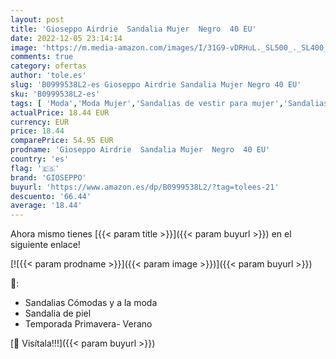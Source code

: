 ```yaml
---
layout: post
title: 'Gioseppo Airdrie  Sandalia Mujer  Negro  40 EU'
date: 2022-12-05 23:14:14
image: 'https://m.media-amazon.com/images/I/31G9-vDRHuL._SL500_._SL400_.jpg'
comments: true
category: ofertas
author: 'tole.es'
slug: 'B0999538L2-es Gioseppo Airdrie Sandalia Mujer Negro 40 EU'
sku: 'B0999538L2-es'
tags: [ 'Moda','Moda Mujer','Sandalias de vestir para mujer','Sandalias y palas de mujer','Zapatos para mujer','gioseppo','sandalia','🇪🇸', ]
actualPrice: 18.44 EUR
currency: EUR
price: 18.44
comparePrice: 54.95 EUR
prodname: 'Gioseppo Airdrie  Sandalia Mujer  Negro  40 EU'
country: 'es'
flag: '🇪🇸'
brand: 'GIOSEPPO'
buyurl: 'https://www.amazon.es/dp/B0999538L2/?tag=tolees-21'
descuento: '66.44'
average: '18.44'
---
```


Ahora mismo tienes [{{< param title >}}]({{< param buyurl >}}) en el siguiente enlace!

[![{{< param prodname >}}]({{< param image >}})]({{< param buyurl >}})

🔎:

- Sandalias Cómodas y a la moda
- Sandalia de piel
- Temporada Primavera- Verano

[🛒 Visítala!!!]({{< param buyurl >}})
